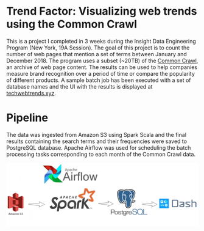 
# Trend Factor: Visualizing web trends using the Common Crawl

This is a project I completed in 3 weeks during the Insight Data Engineering Program (New York, 19A Session). The goal of this project is to count the number of web pages that mention a set of terms between January and December 2018. The program uses a subset (~20TB) of the [Common Crawl](www.commoncrawl.org), an archive of web page content. The results can be used to help companies measure brand recognition over a period of time or compare the popularity of different products. A sample batch job has been executed with a set of database names and the UI with the results is displayed at [techwebtrends.xyz](www.techwebtrends.xyz).

# Pipeline
The data was ingested from Amazon S3 using Spark Scala and the final results containing the search terms and their frequencies were saved to PostgreSQL database. Apache Airflow was used for scheduling the batch processing tasks corresponding to each month of the Common Crawl data. 

![alt text](./images/pipeline.png)